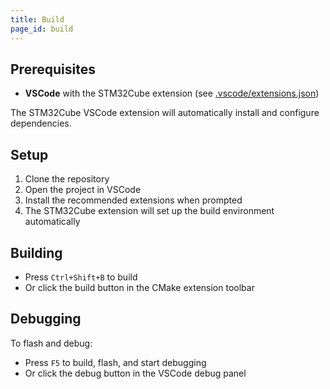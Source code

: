 ```yaml
---
title: Build
page_id: build
---
```


## Prerequisites

- **VSCode** with the STM32Cube extension (see [.vscode/extensions.json](../../.vscode/extensions.json))

The STM32Cube VSCode extension will automatically install and configure dependencies.

## Setup

1. Clone the repository
2. Open the project in VSCode
3. Install the recommended extensions when prompted
4. The STM32Cube extension will set up the build environment automatically

## Building

- Press `Ctrl+Shift+B` to build
- Or click the build button in the CMake extension toolbar

## Debugging

To flash and debug:
- Press `F5` to build, flash, and start debugging
- Or click the debug button in the VSCode debug panel
